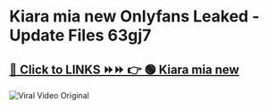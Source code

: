 
 # Kiara mia new Onlyfans Leaked - Update Files 63gj7

## <h2><a href="https://clipsfans.com/Kiara_mia_new&ref=git">🔗 Click to LINKS ⏩⏩ 👉 🟢 Kiara mia new </a></h2>

<a href="https://clipsfans.com/Kiara_mia_new&ref=git" rel="nofollow" data-target="animated-image.originalLink"><img src="https://i.ibb.co.com/xMMVF88/686577567.gif" alt="Viral Video Original" style="max-width: 100%; display: inline-block;" data-target="animated-image.originalImage"></a>

